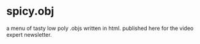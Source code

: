 # spicy.obj
a menu of tasty low poly .objs written in html. 
published here for the video expert newsletter. 
